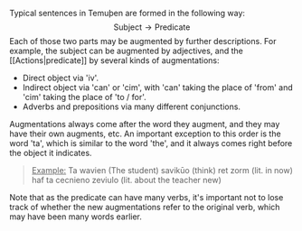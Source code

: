 Typical sentences in Temuþen are formed in the following way:
$$\text{Subject} \longrightarrow \text{Predicate} $$
Each of those two parts may be augmented by further descriptions. For example, the subject can be augmented by adjectives, and the [[Actions|predicate]] by several kinds of augmentations:
* Direct object via 'iv'.
* Indirect object via 'can' or 'cim', with 'can' taking the place of 'from' and 'cim' taking the place of 'to / for'.
* Adverbs and prepositions via many different conjunctions.

Augmentations always come after the word they augment, and they may have their own augments, etc.
An important exception to this order is the word 'ta', which is similar to the word 'the', and it always comes right before the object it indicates.

><u>Example:</u> Ta wavien (The student) savikūo (think) ret zorm (lit. in now) haf ta cecnieno zeviulo (lit. about the teacher new)

Note that as the predicate can have many verbs, it's important not to lose track of whether the new augmentations refer to the original verb, which may have been many words earlier.